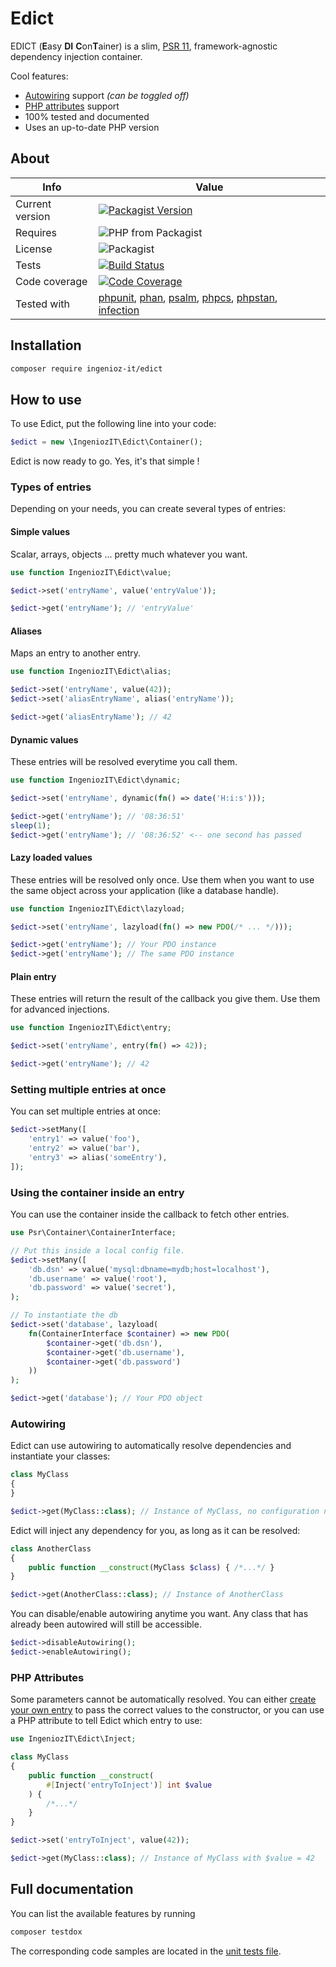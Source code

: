 # Edict

EDICT (**E**asy **DI** **C**on**T**ainer) is a slim, [PSR 11](https://www.php-fig.org/psr/psr-11/), framework-agnostic dependency injection container.

Cool features:

- [Autowiring](#autowiring) support *(can be toggled off)*
- [PHP attributes](#php-attributes) support
- 100% tested and documented
- Uses an up-to-date PHP version

## About

| Info | Value |
|---|---|
| Current version | [![Packagist Version](https://img.shields.io/packagist/v/ingenioz-it/edict)](https://packagist.org/packages/ingenioz-it/edict) |
| Requires | ![PHP from Packagist](https://img.shields.io/packagist/php-v/ingenioz-it/edict.svg) |
| License | ![Packagist](https://img.shields.io/packagist/l/ingenioz-it/edict) |
| Tests | [![Build Status](https://travis-ci.com/IngeniozIT/psr-container-edict.svg?branch=master)](https://travis-ci.com/IngeniozIT/psr-container-edict) |
| Code coverage | [![Code Coverage](https://codecov.io/gh/IngeniozIT/psr-container-edict/branch/master/graph/badge.svg)](https://codecov.io/gh/IngeniozIT/psr-container-edict) |
| Tested with | [phpunit](https://github.com/sebastianbergmann/phpunit), [phan](https://github.com/phan/phan), [psalm](https://github.com/vimeo/psalm), [phpcs](https://github.com/squizlabs/PHP_CodeSniffer), [phpstan](https://github.com/phpstan/phpstan), [infection](https://github.com/infection/infection) |

## Installation

```sh
composer require ingenioz-it/edict
```

## How to use

To use Edict, put the following line into your code:

```php
$edict = new \IngeniozIT\Edict\Container();
```

Edict is now ready to go. Yes, it's that simple !

### Types of entries

Depending on your needs, you can create several types of entries:

#### Simple values

Scalar, arrays, objects ... pretty much whatever you want.

```php
use function IngeniozIT\Edict\value;

$edict->set('entryName', value('entryValue'));

$edict->get('entryName'); // 'entryValue'
```

#### Aliases

Maps an entry to another entry.

```php
use function IngeniozIT\Edict\alias;

$edict->set('entryName', value(42));
$edict->set('aliasEntryName', alias('entryName'));

$edict->get('aliasEntryName'); // 42
```

#### Dynamic values

These entries will be resolved everytime you call them.

```php
use function IngeniozIT\Edict\dynamic;

$edict->set('entryName', dynamic(fn() => date('H:i:s')));

$edict->get('entryName'); // '08:36:51'
sleep(1);
$edict->get('entryName'); // '08:36:52' <-- one second has passed
```

#### Lazy loaded values

These entries will be resolved only once. Use them when you want to use the same object across your application (like a database handle).

```php
use function IngeniozIT\Edict\lazyload;

$edict->set('entryName', lazyload(fn() => new PDO(/* ... */)));

$edict->get('entryName'); // Your PDO instance
$edict->get('entryName'); // The same PDO instance
```

#### Plain entry

These entries will return the result of the callback you give them. Use them for advanced injections.

```php
use function IngeniozIT\Edict\entry;

$edict->set('entryName', entry(fn() => 42));

$edict->get('entryName'); // 42
```

### Setting multiple entries at once

You can set multiple entries at once:

```php
$edict->setMany([
    'entry1' => value('foo'),
    'entry2' => value('bar'),
    'entry3' => alias('someEntry'),
]);
```

### Using the container inside an entry

You can use the container inside the callback to fetch other entries.

```php
use Psr\Container\ContainerInterface;

// Put this inside a local config file.
$edict->setMany([
    'db.dsn' => value('mysql:dbname=mydb;host=localhost'),
    'db.username' => value('root'),
    'db.password' => value('secret'),
);

// To instantiate the db
$edict->set('database', lazyload(
    fn(ContainerInterface $container) => new PDO(
        $container->get('db.dsn'),
        $container->get('db.username'),
        $container->get('db.password')
    ))
);

$edict->get('database'); // Your PDO object
```

### Autowiring

Edict can use autowiring to automatically resolve dependencies and instantiate your classes:

```php
class MyClass
{
}

$edict->get(MyClass::class); // Instance of MyClass, no configuration needed
```

Edict will inject any dependency for you, as long as it can be resolved:

```php
class AnotherClass
{
    public function __construct(MyClass $class) { /*...*/ }
}

$edict->get(AnotherClass::class); // Instance of AnotherClass
```

You can disable/enable autowiring anytime you want. Any class that has already been autowired will still be accessible.

```php
$edict->disableAutowiring();
$edict->enableAutowiring();
```

### PHP Attributes

Some parameters cannot be automatically resolved. You can either [create your own entry](#using-the-container-inside-an-entry) to pass the correct values to the constructor, or you can use a PHP attribute to tell Edict which entry to use:

```php
use IngeniozIT\Edict\Inject;

class MyClass
{
    public function __construct(
        #[Inject('entryToInject')] int $value
    ) {
        /*...*/
    }
}

$edict->set('entryToInject', value(42));

$edict->get(MyClass::class); // Instance of MyClass with $value = 42
```

## Full documentation

You can list the available features by running

```sh
composer testdox
```

The corresponding code samples are located in the [unit tests file](tests/ContainerTest.php).
